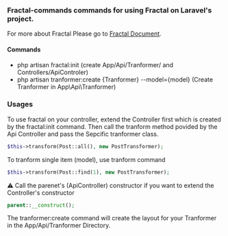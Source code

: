 ### Fractal-commands commands for using Fractal on Laravel's project. 
For more about Fractal Please go to [Fractal Document](http://fractal.thephpleague.com/). 

#### Commands
 * php artisan fractal:init (create App/Api/Tranformer/ and Controllers/ApiControler) 
 * php artisan tranformer:create {Tranformer} --model={model} (Create Tranformer in App\Api\Tranformer\) 
 
 ### Usages 
 To use fractal on your controller, extend the Controller first which is created by the fractal:init command. 
 Then call the tranform method povided by the Api Controller and pass the Sepcific tranformer class. 
 ```php 
 $this->transform(Post::all(), new PostTransformer); 
 ``` 
 To tranform single item (model), use tranform command
 ```php
 $this->transform(Post::find(1), new PostTransformer); 
 ```
 :warning: Call the parenet's (ApiController) constructor  if you want to extend the Controller's constructor 
 ```php 
 parent::__construct(); 
 ``` 
 The tranformer:create command will create the layout for your Tranformer in the App/Api/Tranformer Directory.